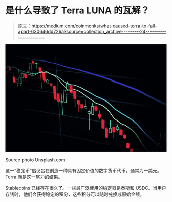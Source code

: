 # 是什么导致了 Terra LUNA 的瓦解？

> 原文：<https://medium.com/coinmonks/what-caused-terra-to-fall-apart-630646dd726a?source=collection_archive---------24----------------------->

![](img/0f56b0b87fa3495a6e645c90894c8e9b.png)

Source photo Unsplash.com

这一“稳定币”倡议旨在创造一种具有固定价值的数字货币代币，通常为一美元。Terra 就是这一努力的结果。

Stablecoins 已经存在很久了。一些最广泛使用的稳定器是泰斯和 USDC。当用户存钱时，他们会获得稳定的积分，这些积分可以随时兑换成原始金额。